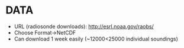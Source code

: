 DATA
====

* URL (radiosonde downloads): http://esrl.noaa.gov/raobs/
* Choose Format->NetCDF
* Can download 1 week easily (~12000<25000 individual soundings)
